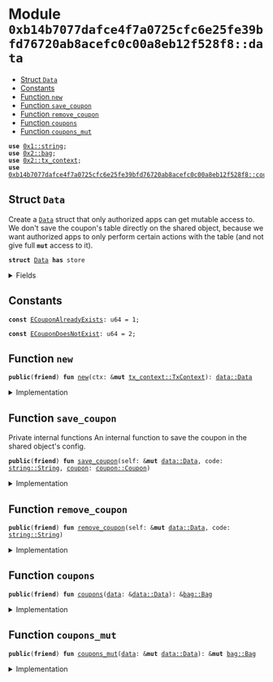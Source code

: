 
<a name="0xb14b7077dafce4f7a0725cfc6e25fe39bfd76720ab8acefc0c00a8eb12f528f8_data"></a>

# Module `0xb14b7077dafce4f7a0725cfc6e25fe39bfd76720ab8acefc0c00a8eb12f528f8::data`



-  [Struct `Data`](#0xb14b7077dafce4f7a0725cfc6e25fe39bfd76720ab8acefc0c00a8eb12f528f8_data_Data)
-  [Constants](#@Constants_0)
-  [Function `new`](#0xb14b7077dafce4f7a0725cfc6e25fe39bfd76720ab8acefc0c00a8eb12f528f8_data_new)
-  [Function `save_coupon`](#0xb14b7077dafce4f7a0725cfc6e25fe39bfd76720ab8acefc0c00a8eb12f528f8_data_save_coupon)
-  [Function `remove_coupon`](#0xb14b7077dafce4f7a0725cfc6e25fe39bfd76720ab8acefc0c00a8eb12f528f8_data_remove_coupon)
-  [Function `coupons`](#0xb14b7077dafce4f7a0725cfc6e25fe39bfd76720ab8acefc0c00a8eb12f528f8_data_coupons)
-  [Function `coupons_mut`](#0xb14b7077dafce4f7a0725cfc6e25fe39bfd76720ab8acefc0c00a8eb12f528f8_data_coupons_mut)


<pre><code><b>use</b> <a href="dependencies/move-stdlib/string.md#0x1_string">0x1::string</a>;
<b>use</b> <a href="dependencies/sui-framework/bag.md#0x2_bag">0x2::bag</a>;
<b>use</b> <a href="dependencies/sui-framework/tx_context.md#0x2_tx_context">0x2::tx_context</a>;
<b>use</b> <a href="coupon.md#0xb14b7077dafce4f7a0725cfc6e25fe39bfd76720ab8acefc0c00a8eb12f528f8_coupon">0xb14b7077dafce4f7a0725cfc6e25fe39bfd76720ab8acefc0c00a8eb12f528f8::coupon</a>;
</code></pre>



<a name="0xb14b7077dafce4f7a0725cfc6e25fe39bfd76720ab8acefc0c00a8eb12f528f8_data_Data"></a>

## Struct `Data`

Create a <code><a href="data.md#0xb14b7077dafce4f7a0725cfc6e25fe39bfd76720ab8acefc0c00a8eb12f528f8_data_Data">Data</a></code> struct that only authorized apps can get mutable access to.
We don't save the coupon's table directly on the shared object, because we want authorized apps to only perform
certain actions with the table (and not give full <code><b>mut</b></code> access to it).


<pre><code><b>struct</b> <a href="data.md#0xb14b7077dafce4f7a0725cfc6e25fe39bfd76720ab8acefc0c00a8eb12f528f8_data_Data">Data</a> <b>has</b> store
</code></pre>



<details>
<summary>Fields</summary>


<dl>
<dt>
<code>coupons: <a href="dependencies/sui-framework/bag.md#0x2_bag_Bag">bag::Bag</a></code>
</dt>
<dd>

</dd>
</dl>


</details>

<a name="@Constants_0"></a>

## Constants


<a name="0xb14b7077dafce4f7a0725cfc6e25fe39bfd76720ab8acefc0c00a8eb12f528f8_data_ECouponAlreadyExists"></a>



<pre><code><b>const</b> <a href="data.md#0xb14b7077dafce4f7a0725cfc6e25fe39bfd76720ab8acefc0c00a8eb12f528f8_data_ECouponAlreadyExists">ECouponAlreadyExists</a>: u64 = 1;
</code></pre>



<a name="0xb14b7077dafce4f7a0725cfc6e25fe39bfd76720ab8acefc0c00a8eb12f528f8_data_ECouponDoesNotExist"></a>



<pre><code><b>const</b> <a href="data.md#0xb14b7077dafce4f7a0725cfc6e25fe39bfd76720ab8acefc0c00a8eb12f528f8_data_ECouponDoesNotExist">ECouponDoesNotExist</a>: u64 = 2;
</code></pre>



<a name="0xb14b7077dafce4f7a0725cfc6e25fe39bfd76720ab8acefc0c00a8eb12f528f8_data_new"></a>

## Function `new`



<pre><code><b>public</b>(<b>friend</b>) <b>fun</b> <a href="data.md#0xb14b7077dafce4f7a0725cfc6e25fe39bfd76720ab8acefc0c00a8eb12f528f8_data_new">new</a>(ctx: &<b>mut</b> <a href="dependencies/sui-framework/tx_context.md#0x2_tx_context_TxContext">tx_context::TxContext</a>): <a href="data.md#0xb14b7077dafce4f7a0725cfc6e25fe39bfd76720ab8acefc0c00a8eb12f528f8_data_Data">data::Data</a>
</code></pre>



<details>
<summary>Implementation</summary>


<pre><code><b>public</b>(<a href="dependencies/sui-framework/package.md#0x2_package">package</a>) <b>fun</b> <a href="data.md#0xb14b7077dafce4f7a0725cfc6e25fe39bfd76720ab8acefc0c00a8eb12f528f8_data_new">new</a>(ctx: &<b>mut</b> TxContext): <a href="data.md#0xb14b7077dafce4f7a0725cfc6e25fe39bfd76720ab8acefc0c00a8eb12f528f8_data_Data">Data</a> {
    <a href="data.md#0xb14b7077dafce4f7a0725cfc6e25fe39bfd76720ab8acefc0c00a8eb12f528f8_data_Data">Data</a> {
        coupons: <a href="dependencies/sui-framework/bag.md#0x2_bag_new">bag::new</a>(ctx)
    }
}
</code></pre>



</details>

<a name="0xb14b7077dafce4f7a0725cfc6e25fe39bfd76720ab8acefc0c00a8eb12f528f8_data_save_coupon"></a>

## Function `save_coupon`

Private internal functions
An internal function to save the coupon in the shared object's config.


<pre><code><b>public</b>(<b>friend</b>) <b>fun</b> <a href="data.md#0xb14b7077dafce4f7a0725cfc6e25fe39bfd76720ab8acefc0c00a8eb12f528f8_data_save_coupon">save_coupon</a>(self: &<b>mut</b> <a href="data.md#0xb14b7077dafce4f7a0725cfc6e25fe39bfd76720ab8acefc0c00a8eb12f528f8_data_Data">data::Data</a>, code: <a href="dependencies/move-stdlib/string.md#0x1_string_String">string::String</a>, <a href="coupon.md#0xb14b7077dafce4f7a0725cfc6e25fe39bfd76720ab8acefc0c00a8eb12f528f8_coupon">coupon</a>: <a href="coupon.md#0xb14b7077dafce4f7a0725cfc6e25fe39bfd76720ab8acefc0c00a8eb12f528f8_coupon_Coupon">coupon::Coupon</a>)
</code></pre>



<details>
<summary>Implementation</summary>


<pre><code><b>public</b>(<a href="dependencies/sui-framework/package.md#0x2_package">package</a>) <b>fun</b> <a href="data.md#0xb14b7077dafce4f7a0725cfc6e25fe39bfd76720ab8acefc0c00a8eb12f528f8_data_save_coupon">save_coupon</a>(
    self: &<b>mut</b> <a href="data.md#0xb14b7077dafce4f7a0725cfc6e25fe39bfd76720ab8acefc0c00a8eb12f528f8_data_Data">Data</a>,
    code: String,
    <a href="coupon.md#0xb14b7077dafce4f7a0725cfc6e25fe39bfd76720ab8acefc0c00a8eb12f528f8_coupon">coupon</a>: Coupon
) {
    <b>assert</b>!(!self.coupons.contains(code), <a href="data.md#0xb14b7077dafce4f7a0725cfc6e25fe39bfd76720ab8acefc0c00a8eb12f528f8_data_ECouponAlreadyExists">ECouponAlreadyExists</a>);
    self.coupons.add(code, <a href="coupon.md#0xb14b7077dafce4f7a0725cfc6e25fe39bfd76720ab8acefc0c00a8eb12f528f8_coupon">coupon</a>);
}
</code></pre>



</details>

<a name="0xb14b7077dafce4f7a0725cfc6e25fe39bfd76720ab8acefc0c00a8eb12f528f8_data_remove_coupon"></a>

## Function `remove_coupon`



<pre><code><b>public</b>(<b>friend</b>) <b>fun</b> <a href="data.md#0xb14b7077dafce4f7a0725cfc6e25fe39bfd76720ab8acefc0c00a8eb12f528f8_data_remove_coupon">remove_coupon</a>(self: &<b>mut</b> <a href="data.md#0xb14b7077dafce4f7a0725cfc6e25fe39bfd76720ab8acefc0c00a8eb12f528f8_data_Data">data::Data</a>, code: <a href="dependencies/move-stdlib/string.md#0x1_string_String">string::String</a>)
</code></pre>



<details>
<summary>Implementation</summary>


<pre><code><b>public</b>(<a href="dependencies/sui-framework/package.md#0x2_package">package</a>) <b>fun</b> <a href="data.md#0xb14b7077dafce4f7a0725cfc6e25fe39bfd76720ab8acefc0c00a8eb12f528f8_data_remove_coupon">remove_coupon</a>(self: &<b>mut</b> <a href="data.md#0xb14b7077dafce4f7a0725cfc6e25fe39bfd76720ab8acefc0c00a8eb12f528f8_data_Data">Data</a>, code: String) {
    <b>assert</b>!(self.coupons.contains(code), <a href="data.md#0xb14b7077dafce4f7a0725cfc6e25fe39bfd76720ab8acefc0c00a8eb12f528f8_data_ECouponDoesNotExist">ECouponDoesNotExist</a>);
    <b>let</b> _: Coupon = self.coupons.remove(code);
}
</code></pre>



</details>

<a name="0xb14b7077dafce4f7a0725cfc6e25fe39bfd76720ab8acefc0c00a8eb12f528f8_data_coupons"></a>

## Function `coupons`



<pre><code><b>public</b>(<b>friend</b>) <b>fun</b> <a href="data.md#0xb14b7077dafce4f7a0725cfc6e25fe39bfd76720ab8acefc0c00a8eb12f528f8_data_coupons">coupons</a>(<a href="data.md#0xb14b7077dafce4f7a0725cfc6e25fe39bfd76720ab8acefc0c00a8eb12f528f8_data">data</a>: &<a href="data.md#0xb14b7077dafce4f7a0725cfc6e25fe39bfd76720ab8acefc0c00a8eb12f528f8_data_Data">data::Data</a>): &<a href="dependencies/sui-framework/bag.md#0x2_bag_Bag">bag::Bag</a>
</code></pre>



<details>
<summary>Implementation</summary>


<pre><code><b>public</b>(<a href="dependencies/sui-framework/package.md#0x2_package">package</a>) <b>fun</b> <a href="data.md#0xb14b7077dafce4f7a0725cfc6e25fe39bfd76720ab8acefc0c00a8eb12f528f8_data_coupons">coupons</a>(<a href="data.md#0xb14b7077dafce4f7a0725cfc6e25fe39bfd76720ab8acefc0c00a8eb12f528f8_data">data</a>: &<a href="data.md#0xb14b7077dafce4f7a0725cfc6e25fe39bfd76720ab8acefc0c00a8eb12f528f8_data_Data">Data</a>): &Bag {
    &<a href="data.md#0xb14b7077dafce4f7a0725cfc6e25fe39bfd76720ab8acefc0c00a8eb12f528f8_data">data</a>.coupons
}
</code></pre>



</details>

<a name="0xb14b7077dafce4f7a0725cfc6e25fe39bfd76720ab8acefc0c00a8eb12f528f8_data_coupons_mut"></a>

## Function `coupons_mut`



<pre><code><b>public</b>(<b>friend</b>) <b>fun</b> <a href="data.md#0xb14b7077dafce4f7a0725cfc6e25fe39bfd76720ab8acefc0c00a8eb12f528f8_data_coupons_mut">coupons_mut</a>(<a href="data.md#0xb14b7077dafce4f7a0725cfc6e25fe39bfd76720ab8acefc0c00a8eb12f528f8_data">data</a>: &<b>mut</b> <a href="data.md#0xb14b7077dafce4f7a0725cfc6e25fe39bfd76720ab8acefc0c00a8eb12f528f8_data_Data">data::Data</a>): &<b>mut</b> <a href="dependencies/sui-framework/bag.md#0x2_bag_Bag">bag::Bag</a>
</code></pre>



<details>
<summary>Implementation</summary>


<pre><code><b>public</b>(<a href="dependencies/sui-framework/package.md#0x2_package">package</a>) <b>fun</b> <a href="data.md#0xb14b7077dafce4f7a0725cfc6e25fe39bfd76720ab8acefc0c00a8eb12f528f8_data_coupons_mut">coupons_mut</a>(<a href="data.md#0xb14b7077dafce4f7a0725cfc6e25fe39bfd76720ab8acefc0c00a8eb12f528f8_data">data</a>: &<b>mut</b> <a href="data.md#0xb14b7077dafce4f7a0725cfc6e25fe39bfd76720ab8acefc0c00a8eb12f528f8_data_Data">Data</a>): &<b>mut</b> Bag {
    &<b>mut</b> <a href="data.md#0xb14b7077dafce4f7a0725cfc6e25fe39bfd76720ab8acefc0c00a8eb12f528f8_data">data</a>.coupons
}
</code></pre>



</details>
